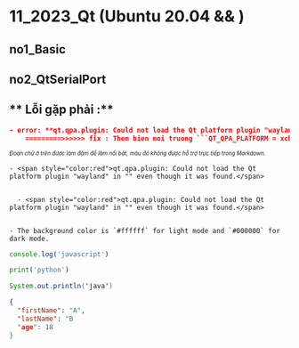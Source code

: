 # 11_2023_Qt (Ubuntu 20.04 && )

## **no1_Basic**


## **no2_QtSerialPort**

## ** Lỗi gặp phải :**
```json
- error: **qt.qpa.plugin: Could not load the Qt platform plugin "wayland" in "" even though it was found.**
    =========>>>>>> fix : Them bien moi truong ```QT_QPA_PLATFORM = xcb```
  ```
<sub><sup>*Đoạn chữ ở trên được làm đậm để làm nổi bật, màu đỏ không được hỗ trợ trực tiếp trong Markdown.*</sup></sub>

    - <span style="color:red">qt.qpa.plugin: Could not load the Qt platform plugin "wayland" in "" even though it was found.</span>

  
      - <span style="color:red">qt.qpa.plugin: Could not load the Qt platform plugin "wayland" in "" even though it was found.</span>


    - The background color is `#ffffff` for light mode and `#000000` for dark mode.


```js
console.log('javascript')
```

```python
print('python')
```

```java
System.out.println('java')
```
   
```json
{
  "firstName": "A",
  "lastName": "B
  "age": 18
}
```
